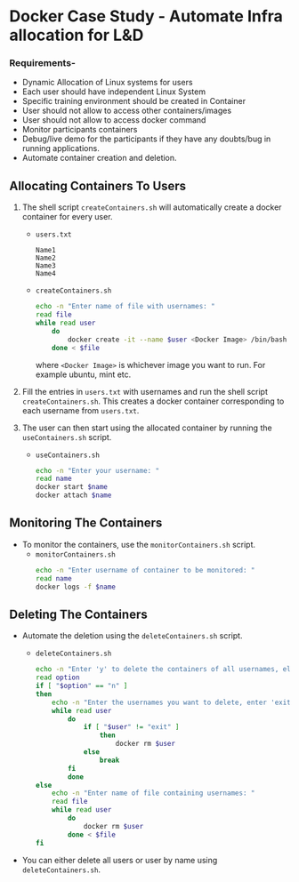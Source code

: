# **Docker Case Study** - Automate Infra allocation for L&D

### **Requirements**-
- Dynamic Allocation of Linux systems for users
- Each user should have independent Linux System
- Specific training environment should be created in Container
- User should not allow to access other containers/images
- User should not allow to access docker command
- Monitor participants containers
- Debug/live demo for the participants if they have any doubts/bug in running applications. 
- Automate container creation and deletion.

## Allocating Containers To Users
1.  The shell script `createContainers.sh` will automatically create a docker container for every user.

    - `users.txt`
        ```
        Name1
        Name2
        Name3
        Name4
        ```
    - `createContainers.sh`
        ```sh
        echo -n "Enter name of file with usernames: "
        read file
        while read user
            do 
                docker create -it --name $user <Docker Image> /bin/bash
            done < $file
        ```
        where `<Docker Image>` is whichever image you want to run. For example ubuntu, mint etc.
2.  Fill the entries in `users.txt` with usernames and run the shell script `createContainers.sh`. This creates a docker container corresponding to each username from `users.txt`.
3.  The user can then start using the allocated container by running the `useContainers.sh` script.
    - `useContainers.sh`
        ```sh
        echo -n "Enter your username: "
        read name
        docker start $name
        docker attach $name
        ```

## Monitoring The Containers
- To monitor the containers, use the `monitorContainers.sh` script.
    - `monitorContainers.sh`
        ```sh
        echo -n "Enter username of container to be monitored: "
        read name
        docker logs -f $name
        ```
## Deleting The Containers
- Automate the deletion using the `deleteContainers.sh` script.

    - `deleteContainers.sh`
        ```sh
        echo -n "Enter 'y' to delete the containers of all usernames, else enter 'n': "
        read option
        if [ "$option" == "n" ]
        then
            echo -n "Enter the usernames you want to delete, enter 'exit' when done deleting: "
            while read user
                do
                    if [ "$user" != "exit" ]
                        then
                            docker rm $user
                    else
                        break
                fi
                done
        else
            echo -n "Enter name of file containing usernames: "
            read file
            while read user
                do
                    docker rm $user
                done < $file
        fi

        ```
- You can either delete all users or user by name using `deleteContainers.sh`.
